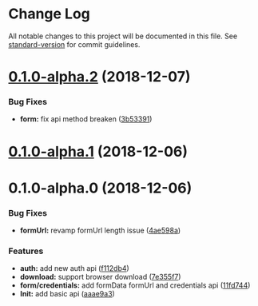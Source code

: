 # Change Log

All notable changes to this project will be documented in this file. See [standard-version](https://github.com/conventional-changelog/standard-version) for commit guidelines.

<a name="0.1.0-alpha.2"></a>
# [0.1.0-alpha.2](https://github.com/muwenzi/fly-http/compare/v0.1.0-alpha.1...v0.1.0-alpha.2) (2018-12-07)


### Bug Fixes

* **form:** fix api method breaken ([3b53391](https://github.com/muwenzi/fly-http/commit/3b53391))



<a name="0.1.0-alpha.1"></a>
# [0.1.0-alpha.1](https://github.com/muwenzi/fly-http/compare/v0.1.0-alpha.0...v0.1.0-alpha.1) (2018-12-06)



<a name="0.1.0-alpha.0"></a>
# 0.1.0-alpha.0 (2018-12-06)


### Bug Fixes

* **formUrl:** revamp formUrl length issue ([4ae598a](https://github.com/muwenzi/fly-http/commit/4ae598a))


### Features

* **auth:** add new auth api ([f112db4](https://github.com/muwenzi/fly-http/commit/f112db4))
* **download:** support browser download ([7e355f7](https://github.com/muwenzi/fly-http/commit/7e355f7))
* **form/credentials:** add formData formUrl and credentials api ([11fd744](https://github.com/muwenzi/fly-http/commit/11fd744))
* **Init:** add basic api ([aaae9a3](https://github.com/muwenzi/fly-http/commit/aaae9a3))
